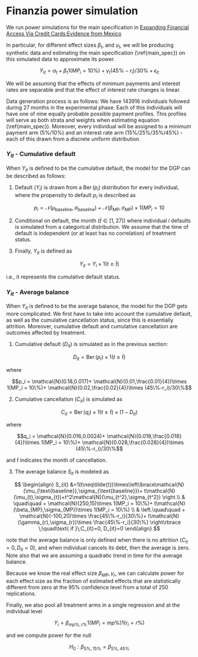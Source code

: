 # Finanzia power simulation 

We run power simulations for the main specification in [Expanding Financial Access Via Credit Cards:Evidence from Mexico](www.diegojimenezh.com/assets/pdf/creditcards_main.pdf)



In particular, for different effect sizes $\beta_t$, and $\gamma_t$, we will be producing synthetic data and estimating the main specification (\ref{main_spec}) on this simulated data to approximate its power.

$$
Y_{it} = \alpha_{t} + \beta_t 1(MP_i = 10\text{\%}) + \gamma_t(45\%-r_i)/30\% + \epsilon_{it}
$$
	
We will be assuming that the effects of minimum payments and interest rates are separable and that the effect of interest rate changes is linear.




Data generation process is as follows:	We have 143916 individuals followed during 27 months in the experimental phase. Each of this individuals will have one of nine equally probable possible payment profiles. This profiles will serve as both strata and weights when estimating equation (\ref{main_spec}). Moreover, every individual will be assigned to a minimum payment arm (5\%/10\%) and an interest rate arm (15\%/25\%/35\%/45\%) - each of this drawn from a discrete uniform distribution.


### $Y_{it}$ - Cumulative default


When $Y_{it}$ is defined to be the cumulative default, the model for the DGP can be described as follows:


1. Default ($Y_i$) is drawn from a $\operatorname{Ber}(p_i)$ distribution for every individual, where the propensity to default $p_i$ is described as

$$p_i = \mathcal{N}(\mu_{\text{baseline}},\sigma_{\text{baseline}})+ \mathcal{N}(\beta_{MP},\sigma_{MP})\times 1(MP_i = 10%)+ \mathcal{N}(\gamma_{r},\sigma_{r})\times (45%-r_i)/30%$$

    
2. Conditional on default, the month ($\bar{t}\in[1,27]$) where individual $i$ defaults is simulated from a categorical distribution. We assume that the time of default is independent (or at least has no correlation) of treatment status.

    
3. Finally, $Y_{it}$ is defined as

$$Y_{it} = Y_i\times 1(t\geq\bar{t})$$

i.e., it represents the cumulative default status.


### $Y_{it}$ - Average balance


When $Y_{it}$ is defined to be the average balance, the model for the DGP gets more complicated. We first have to take into account the cumulative default, as well as the cumulative cancellation status, since this is essentially attrition. Moreover, cumulative default and cumulative cancellation are outcomes affected by treatment.


1. Cumulative default ($D_{it}$) is simulated as in the previous section:

$$D_{it} = \operatorname{Ber}(p_i)\times 1(t\geq\bar{t})$$

where 

$$p_i = \mathcal{N}(0.18,0.017)+ \mathcal{N}(0.01,\frac{0.01}{4})\times 1(MP_i = 10\%)+ \mathcal{N}(0.02,\frac{0.02}{4})\times (45\%-r_i)/30\%$$

    
2. Cumulative cancellation ($C_{it}$) is simulated as

$$C_{it} = \operatorname{Ber}(q_i)\times 1(t\geq\tilde{t})\times(1-D_{it})$$

where 

$$q_i = \mathcal{N}(0.016,0.0024)+ \mathcal{N}(0.018,\frac{0.018}{4})\times 1(MP_i = 10\%)+ \mathcal{N}(0.028,\frac{0.028}{4})\times (45\%-r_i)/30\%$$

and $\tilde{t}$ indicates the month of cancellation.
    
3. The average balance $S_{it}$ is modeled as

$$
\begin{align}
    S_{it} &=1(t\neq\tilde{t})\times\left\lbrace\mathcal{N}(\mu_{\text{baseline}},\sigma_{\text{baseline}})+ t\mathcal{N}(\mu_{t},\sigma_{t})+t^2\mathcal{N}(\mu_{t^2},\sigma_{t^2}) \right.\\
    & \quad\quad + \mathcal{N}(250,15)\times 1(MP_i = 10\%)+ t\mathcal{N}(\beta_{MP},\sigma_{MP})\times 1(MP_i = 10\%) \\
   & \left.\quad\quad + \mathcal{N}(-100,20)\times \frac{45\%-r_i}{30\%}+ t\mathcal{N}(\gamma_{r},\sigma_{r})\times \frac{45\%-r_i}{30\%} \right\rbrace \;\quad\text{ if }\;C_{it}=0, D_{it}=0
\end{align}
$$
    
note that the average balance is only defined when there is no attrition ($C_{it}=0, D_{it}=0$), and when individual cancels its debt, then the average is zero. Note also that we are assuming a quadratic trend in time for the average balance.




Because we know the real effect size $\beta_{MP},\gamma_{r}$, we can calculate power for each effect size as the fraction of estimated effects that are statistically different from zero at the 95\% confidence level from a total of 250 replications.


    
Finally, we also pool all treatment arms in a single regression and at the individual level

$$Y_{i} = \beta_{mp\%,r\%} 1(MP_i = mp\%)1(r_i = r\%)$$

and we compute power for the null

$$H_0 : \beta_{5\%,15\%} =  \beta_{5\%,45\%}$$


